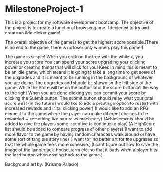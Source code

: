 # MilestoneProject-1
This is a project for my software development bootcamp.
The objective of the project is to create a functional browser game.
I decieded to try and create an ilde clicker game!

The overall objective of the game is to get the highest score possible.(There is no end to the game, there is no loser only winners play this game!)

The game is simple!
When you click on the tree with the white x, you increase you score
You can spend your score upgrading your clicking power or creating things that will click for you!
Keep in mind this is meant to be an idle game, which means it is going to take a long time to get some of the upgrades and it is meant to be running in the background of whatever you are doing. 
The upgrades and  should be shown on the left side of the game. While the Store will be on the bottum and the score button all the way to the right
When you are done clicking you can commit your score by clicking the Submit button.
The submit button should relay what your total score was!
(in the future i would like to add a prestiege option to restart with increased rewards and inital clicking power)
(I would like to add an RPG element to the game where the player can make different choices to be rewarded ~ something like nature vs machinery)
(Achievements should be added to give the players some incentive to continue to play)
(A HighScore list should be added to compare progress of other players)
(I want to add more flavor to the game by having random characters walk around or have some sort of tangible story line)
(I want to find better art for the upgrades so that the whole game feels more cohesive.)
(I cant figure out how to save the image of the lumberjack, house, farm etc. so that it loads when a player hits the load button when coming back to the game.)



Background art by: (Krishna Palacio)
